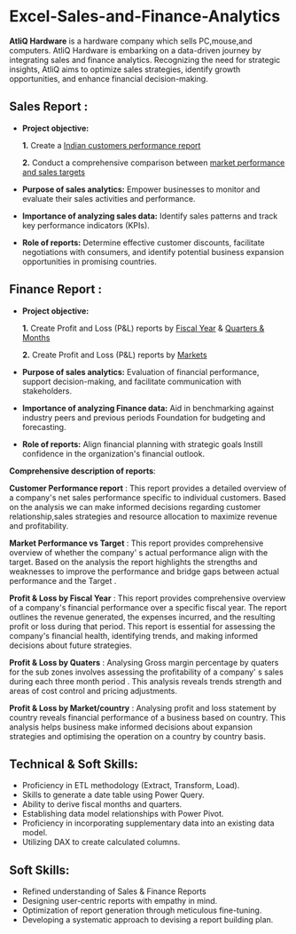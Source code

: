 # Excel-Sales-and-Finance-Analytics
**AtliQ Hardware** is a hardware company which sells PC,mouse,and computers. AtliQ Hardware is embarking on a data-driven journey by integrating sales and finance analytics.
Recognizing the need for strategic insights, AtliQ aims to optimize sales strategies, identify growth opportunities, and enhance financial decision-making.
## Sales Report :


- **Project objective:** 

    **1.** Create a [Indian customers performance report](https://github.com/Abhinai116/Excel-Sales-and-Finance-Analytics-/blob/main/INDIA%20CUSTOMERS%20PERFORMANCE%20REPORT.pdf) 

    **2.** Conduct a comprehensive comparison between [market performance and sales targets](https://github.com/Pooja2514/Excel-Sales-Analytics-and-Finance-Analytics./blob/main/Market%20Performance%20vs%20Target.pdf)
- **Purpose of sales analytics:** Empower businesses to monitor and evaluate their sales activities and performance.

- **Importance of analyzing sales data:** Identify sales patterns and track key performance indicators (KPIs).

- **Role of reports:** Determine effective customer discounts, facilitate negotiations with consumers, and identify potential business expansion opportunities in promising countries.

## Finance Report :

- **Project objective:** 

    **1.** Create Profit and Loss (P&L) reports by [Fiscal Year](https://github.com/Abhinai116/Excel-Sales-and-Finance-Analytics-/blob/main/P%20%26%20L%20REPORT%20BY%20FISCAL%20YEARS.pdf) & [Quarters & Months](https://github.com/Abhinai116/Excel-Sales-and-Finance-Analytics-/blob/main/P%20%26%20L%20REPORT%20BY%20FISCAL%20MONTHS%20AND%20QUARTERS.pdf)

   **2.** Create Profit and Loss (P&L) reports by [Markets](https://github.com/Abhinai116/Excel-Sales-and-Finance-Analytics-/blob/main/P%20%26%20L%20MARKET%20REPORT.pdf)

- **Purpose of sales analytics:** Evaluation of financial performance, support decision-making, and facilitate communication with stakeholders.

- **Importance of analyzing Finance data:** Aid in benchmarking against industry peers and previous periods Foundation for budgeting and forecasting.

- **Role of reports:** Align financial planning with strategic goals Instill confidence in the organization's financial outlook.

 **Comprehensive description of reports**:
 
  **Customer Performance report** : This report provides a detailed overview of a company's net sales performance specific to individual customers.
  Based on the analysis we can make informed decisions regarding customer relationship,sales strategies and resource allocation to maximize revenue and profitability.

  **Market Performance vs Target** : This report provides comprehensive overview of whether the company' s actual performance align with the target. 
  Based on the analysis the report highlights the strengths and weaknesses to improve the performance and bridge gaps between actual performance and the Target .

  **Profit & Loss by Fiscal Year** : This report provides comprehensive overview of a company's financial performance over a specific fiscal year. 
  The report outlines the revenue generated, the expenses incurred, and the resulting profit or loss during that period. This report is essential for assessing the company's financial health, identifying trends, and making informed decisions about future strategies.

   **Profit & Loss by Quaters** : Analysing Gross margin percentage by quaters for the sub zones involves assessing the profitability of a company' s sales during each three month period .
  This analysis reveals trends strength and areas of cost control and pricing adjustments.

  **Profit & Loss by Market/country** : Analysing profit and loss statement by country reveals financial performance of a business based on country.
  This analysis helps business make informed decisions about expansion strategies and optimising the operation on a country by country basis.
## Technical & Soft Skills:
- 	Proficiency in ETL methodology (Extract, Transform, Load).
- 	Skills to generate a date table using Power Query.
- 	Ability to derive fiscal months and quarters.
- 	Establishing data model relationships with Power Pivot.
- 	Proficiency in incorporating supplementary data into an existing data model.
- 	Utilizing DAX to create calculated columns.

## Soft Skills:
- 	Refined understanding of Sales & Finance Reports
- 	Designing user-centric reports with empathy in mind.
- 	Optimization of report generation through meticulous fine-tuning.
- 	Developing a systematic approach to devising a report building plan.
